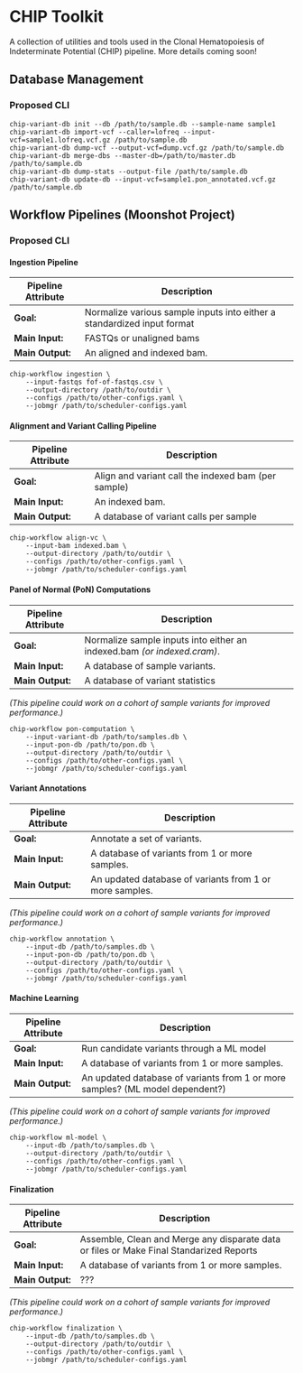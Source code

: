 # CHIP Toolkit

A collection of utilities and tools used in the Clonal Hematopoiesis of Indeterminate Potential (CHIP) pipeline.  More details coming soon!

## Database Management

### Proposed CLI

    chip-variant-db init --db /path/to/sample.db --sample-name sample1
    chip-variant-db import-vcf --caller=lofreq --input-vcf=sample1.lofreq.vcf.gz /path/to/sample.db
    chip-variant-db dump-vcf --output-vcf=dump.vcf.gz /path/to/sample.db
    chip-variant-db merge-dbs --master-db=/path/to/master.db /path/to/sample.db
    chip-variant-db dump-stats --output-file /path/to/sample.db
    chip-variant-db update-db --input-vcf=sample1.pon_annotated.vcf.gz /path/to/sample.db

## Workflow Pipelines (Moonshot Project)

### Proposed CLI

#### Ingestion Pipeline

| Pipeline Attribute | Description |
| ------------------ | ----------- |
| **Goal:** | Normalize various sample inputs into either a standardized input format |
| **Main Input:**  | FASTQs or unaligned bams |
| **Main Output:** | An aligned and indexed bam. |

    chip-workflow ingestion \
        --input-fastqs fof-of-fastqs.csv \
        --output-directory /path/to/outdir \
        --configs /path/to/other-configs.yaml \
        --jobmgr /path/to/scheduler-configs.yaml

#### Alignment and Variant Calling Pipeline

| Pipeline Attribute | Description |
| ------------------ | ----------- |
| **Goal:** | Align and variant call the indexed bam (per sample) |
| **Main Input:** | An indexed bam. |
| **Main Output:** | A database of variant calls per sample |

    chip-workflow align-vc \
        --input-bam indexed.bam \
        --output-directory /path/to/outdir \
        --configs /path/to/other-configs.yaml \
        --jobmgr /path/to/scheduler-configs.yaml

#### Panel of Normal (PoN) Computations

| Pipeline Attribute | Description |
| ------------------ | ----------- |
| **Goal:** | Normalize sample inputs into either an indexed.bam _(or indexed.cram)_. |
| **Main Input:** | A database of sample variants. |
| **Main Output:** | A database of variant statistics |

_(This pipeline could work on a cohort of sample variants for improved performance.)_

    chip-workflow pon-computation \
        --input-variant-db /path/to/samples.db \
        --input-pon-db /path/to/pon.db \
        --output-directory /path/to/outdir \
        --configs /path/to/other-configs.yaml \
        --jobmgr /path/to/scheduler-configs.yaml

#### Variant Annotations

| Pipeline Attribute | Description |
| ------------------ | ----------- |
| **Goal:** | Annotate a set of variants. |
| **Main Input:** | A database of variants from 1 or more samples. |
| **Main Output:** | An updated database of variants from 1 or more samples. |

_(This pipeline could work on a cohort of sample variants for improved performance.)_

    chip-workflow annotation \
        --input-db /path/to/samples.db \
        --input-pon-db /path/to/pon.db \
        --output-directory /path/to/outdir \
        --configs /path/to/other-configs.yaml \
        --jobmgr /path/to/scheduler-configs.yaml

#### Machine Learning

| Pipeline Attribute | Description |
| ------------------ | ----------- |
| **Goal:** | Run candidate variants through a ML model |
| **Main Input:** | A database of variants from 1 or more samples. |
| **Main Output:** | An updated database of variants from 1 or more samples? (ML model dependent?) |

_(This pipeline could work on a cohort of sample variants for improved performance.)_

    chip-workflow ml-model \
        --input-db /path/to/samples.db \
        --output-directory /path/to/outdir \
        --configs /path/to/other-configs.yaml \
        --jobmgr /path/to/scheduler-configs.yaml

#### Finalization

| Pipeline Attribute | Description |
| ------------------ | ----------- |
| **Goal:** | Assemble, Clean and Merge any disparate data or files or  Make Final Standarized Reports |
| **Main Input:** | A database of variants from 1 or more samples. |
| **Main Output:** | ??? |

_(This pipeline could work on a cohort of sample variants for improved performance.)_

    chip-workflow finalization \
        --input-db /path/to/samples.db \
        --output-directory /path/to/outdir \
        --configs /path/to/other-configs.yaml \
        --jobmgr /path/to/scheduler-configs.yaml
